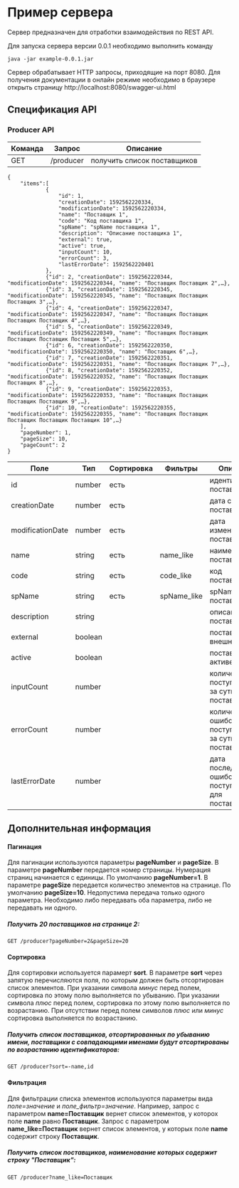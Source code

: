 
# Пример сервера

Сервер предназначен для отработки взаимодействия по REST API.

Для запуска сервера версии 0.0.1 необходимо выполнить команду
````
java -jar example-0.0.1.jar
````
Сервер обрабатывает HTTP запросы, приходящие на порт 8080. 
Для получения документации в онлайн режиме необходимо в браузере открыть страницу http://localhost:8080/swagger-ui.html 



## Спецификация API

### Producer API
| Команда | Запрос | Описание | 
| --- | --- | --- |
| GET | /producer | получить список поставщиков |
````
{
    "items":[
            {
                "id": 1,
                "creationDate": 1592562220334,
                "modificationDate": 1592562220334,
                "name": "Поставщик 1",
                "code": "Код поставщика 1",
                "spName": "spName поставщика 1",
                "description": "Описание поставщика 1",
                "external": true,
                "active": true,
                "inputCount": 10,
                "errorCount": 3,
                "lastErrorDate": 1592562220401
            },
            {"id": 2, "creationDate": 1592562220344, "modificationDate": 1592562220344, "name": "Поставщик Поставщик 2",…},
            {"id": 3, "creationDate": 1592562220345, "modificationDate": 1592562220345, "name": "Поставщик Поставщик Поставщик 3",…},
            {"id": 4, "creationDate": 1592562220347, "modificationDate": 1592562220347, "name": "Поставщик Поставщик Поставщик Поставщик 4",…},
            {"id": 5, "creationDate": 1592562220349, "modificationDate": 1592562220349, "name": "Поставщик Поставщик Поставщик Поставщик Поставщик 5",…},
            {"id": 6, "creationDate": 1592562220350, "modificationDate": 1592562220350, "name": "Поставщик 6",…},
            {"id": 7, "creationDate": 1592562220351, "modificationDate": 1592562220351, "name": "Поставщик Поставщик 7",…},
            {"id": 8, "creationDate": 1592562220352, "modificationDate": 1592562220352, "name": "Поставщик Поставщик Поставщик 8",…},
            {"id": 9, "creationDate": 1592562220353, "modificationDate": 1592562220353, "name": "Поставщик Поставщик Поставщик Поставщик 9",…},
            {"id": 10, "creationDate": 1592562220355, "modificationDate": 1592562220355, "name": "Поставщик Поставщик Поставщик Поставщик Поставщик 10",…}
    ],
    "pageNumber": 1,
    "pageSize": 10,
    "pageCount": 2
}

````
| Поле | Тип | Сортировка | Фильтры | Описание | 
| --- | --- | --- | --- | --- |
| id | number | есть | | идентификатор поставщика |
| creationDate | number | есть   | | дата создания поставщика |
| modificationDate | number | есть | | дата изменения поставщика |
| name | string | есть | name_like| наименование поставщика |
| code | string | есть | code_like| код поставщика |
| spName| string | есть | spName_like| spName поставщика |
| description | string | | | описание поставщика |
| external | boolean | | | поставщик внешний |
| active | boolean | | | поставщик активен |
| inputCount | number | | | количество поступлений за сутки по поставщику |
| errorCount | number | | | количество ошибочных поступлений за сутки по поставщику |
| lastErrorDate | number | | | дата последнего ошибочного поступления для поставщика |




## Дополнительная информация
#### Пагинация
Для пагинации используются параметры **pageNumber** и **pageSize**.
В параметре **pageNumber** передается номер страницы.
Нумерация страниц начинается с единицы. 
По умолчанию **pageNumber=1**.
В параметре **pageSize** передается количество элементов на странице.
По умолчанию **pageSize=10**.
Недопустима передача только одного параметра.
Необходимо либо передавать оба параметра, либо не передавать ни одного.

##### Получить 20 поставщиков на странице 2: 
````
GET /producer?pageNumber=2&pageSize=20
````

#### Сортировка
Для сортировки используется парамерт **sort**.
В параметре **sort** через запятую перечисляются поля, по которым должен быть отсортирован список элементов.
При указании символа *минус* перед полем, сортировка по этому полю выполняется по убыванию.
При указании символа *плюс* перед полем, сортировка по этому полю выполняется по возрастанию.
При отсутствии перед полем символов *плюс* или *минус* сортировка выполняется по возрастанию.   

##### Получить список поставщиков, отсортированных по убыванию имени, поставщики с совпадающими именами будут отсортированы по возрастанию идентификаторов:
````
GET /producer?sort=-name,id
````

#### Фильтрация
Для фильтрации списка элементов используются параметры вида *поле=значение* и *поле_фильтр=значение*.
Например, запрос с параметром **name=Поставщик** вернет список элементов, у которох поле **name** равно **Поставщик**.
Запрос с параметром **name_like=Поставщик** вернет список элементов, у которых поле **name** содержит строку **Поставщик**.

##### Получить список поставщиков, наименование которых содержит строку "Поставщик":
````
GET /producer?name_like=Поставщик
````

